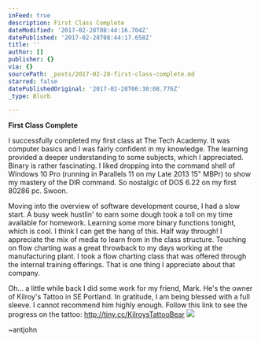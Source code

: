```yaml
---
inFeed: true
description: First Class Complete
dateModified: '2017-02-28T08:44:16.704Z'
datePublished: '2017-02-28T08:44:17.658Z'
title: ''
author: []
publisher: {}
via: {}
sourcePath: _posts/2017-02-28-first-class-complete.md
starred: false
datePublishedOriginal: '2017-02-28T06:30:08.776Z'
_type: Blurb

---
```

**First Class Complete**

I successfully completed my first class at The Tech Academy. It was computer basics and I was fairly confident in my knowledge. The learning provided a deeper understanding to some subjects, which I appreciated. Binary is rather fascinating. I liked dropping into the command shell of Windows 10 Pro (running in Parallels 11 on my Late 2013 15" MBPr) to show my mastery of the DIR command. So nostalgic of DOS 6.22 on my first 80286 pc. Swoon.

Moving into the overview of software development course, I had a slow start. A busy week hustlin' to earn some dough took a toll on my time available for homework. Learning some more binary functions tonight, which is cool. I think I can get the hang of this. Half way through! I appreciate the mix of media to learn from in the class structure. Touching on flow charting was a great throwback to my days working at the manufacturing plant. I took a flow charting class that was offered through the internal training offerings. That is one thing I appreciate about that company.

Oh... a little while back I did some work for my friend, Mark. He's the owner of Kilroy's Tattoo in SE Portland. In gratitude, I am being blessed with a full sleeve. I cannot recommend him highly enough. Follow this link to see the progress on the tattoo: http://tiny.cc/KilroysTattooBear
![](https://the-grid-user-content.s3-us-west-2.amazonaws.com/2d659233-8363-4a93-bd1b-63595d584a47.jpg)

~antjohn